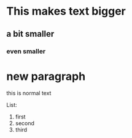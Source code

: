 # This makes text bigger 
## a bit smaller
### even smaller

# new paragraph
this is normal text

List: 
1. first
2. second
3. third
